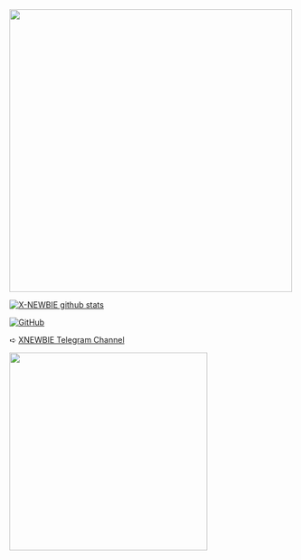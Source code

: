 <img align='centre' src='https://cultofthepartyparrot.com/parrots/portalparrot.gif' width='500"'>

[![X-NEWBIE github stats](https://github-readme-stats.vercel.app/api?username=X-Newbie)](https://github.com/X-Newbie)

[![GitHub](https://img.shields.io/badge/dynamic/json?logo=github&label=GitHub+Followers&labelColor=282c34&color=181717&query=%24.data.totalSubs&url=https%3A%2F%2Fapi.spencerwoo.com%2Fsubstats%2F%3Fsource%3Dgithub%26queryKey%3DX-Newbie&longCache=true)](https://github.com/X-Newbie)

➪ [XNEWBIE Telegram Channel](https://t.me/XBOT_SUPPORT)


<img align='centre' src='https://telegra.ph/file/895ef39e6bb761a8c25ad.jpg' width='350"'>
